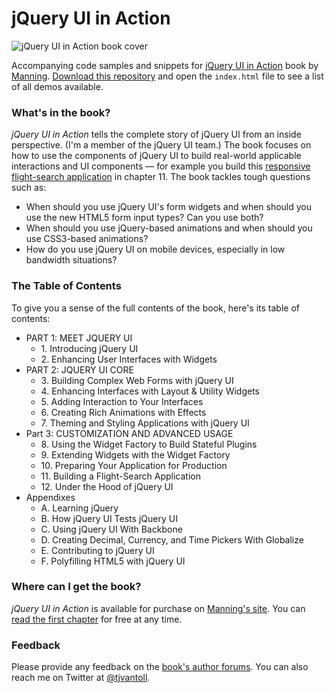 # jQuery UI in Action

<img src="http://tjvantoll.com/images/book.jpg" alt="jQuery UI in Action book cover">

Accompanying code samples and snippets for [jQuery UI in Action](http://tjvantoll.com/jquery-ui-in-action.html) book by [Manning](http://manning.com). [Download this repository](https://github.com/tjvantoll/jquery-ui-in-action-demos/archive/master.zip) and open the `index.html` file to see a list of all demos available.

### What's in the book?

*jQuery UI in Action* tells the complete story of jQuery UI from an inside perspective. (I'm a member of the jQuery UI team.) The book focuses on how to use the components of jQuery UI to build real-world applicable interactions and UI components — for example you build this [responsive flight-search application](http://jsfiddle.net/tj_vantoll/ujwWL/) in chapter 11. The book tackles tough questions such as:

* When should you use jQuery UI's form widgets and when should you use the new HTML5 form input types? Can you use both?
* When should you use jQuery-based animations and when should you use CSS3-based animations?
* How do you use jQuery UI on mobile devices, especially in low bandwidth situations?

### The Table of Contents

To give you a sense of the full contents of the book, here's its table of contents:

<ul>
	<li>PART 1: MEET JQUERY UI
		<ul>
			<li>1. Introducing jQuery UI</li>
			<li>2. Enhancing User Interfaces with Widgets</li>
		</ul>
	</li>
	<li>PART 2: JQUERY UI CORE
		<ul>
			<li>3. Building Complex Web Forms with jQuery UI</li>
			<li>4. Enhancing Interfaces with Layout & Utility Widgets</li>
			<li>5. Adding Interaction to Your Interfaces</li>
			<li>6. Creating Rich Animations with Effects</li>
			<li>7. Theming and Styling Applications with jQuery UI</li>
		</ul>
	</li>
	<li>Part 3: CUSTOMIZATION AND ADVANCED USAGE
		<ul>
			<li>8. Using the Widget Factory to Build Stateful Plugins</li>
			<li>9. Extending Widgets with the Widget Factory</li>
			<li>10. Preparing Your Application for Production</li>
			<li>11. Building a Flight-Search Application</li>
			<li>12. Under the Hood of jQuery UI</li>
		</ul>
	</li>
	<li>Appendixes
		<ul>
			<li>A. Learning jQuery </li>
			<li>B. How jQuery UI Tests jQuery UI </li>
			<li>C. Using jQuery UI With Backbone </li>
			<li>D. Creating Decimal, Currency, and Time Pickers With Globalize </li>
			<li>E. Contributing to jQuery UI </li>
			<li>F. Polyfilling HTML5 with jQuery UI</li>
		</ul>
	</li>
</ul>

### Where can I get the book?

*jQuery UI in Action* is available for purchase on [Manning's site](http://tjvantoll.com/jquery-ui-in-action.html). You can [read the first chapter](http://manning.com/vantoll/jQueryUI_meap_ch01.pdf) for free at any time.

### Feedback

Please provide any feedback on the [book's author forums](http://www.manning-sandbox.com/forum.jspa?forumID=889). You can also reach me on Twitter at [@tjvantoll](https://twitter.com/tjvantoll).
